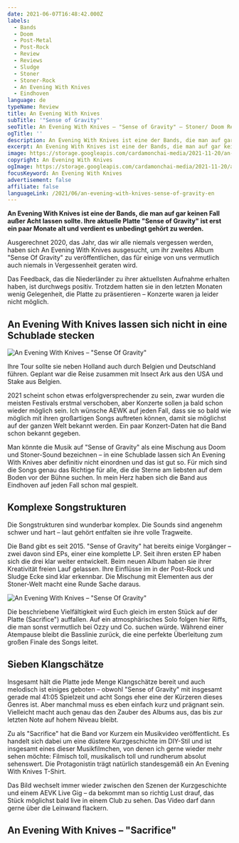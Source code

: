 ```yaml
---
date: 2021-06-07T16:48:42.000Z
labels:
  - Bands
  - Doom
  - Post-Metal
  - Post-Rock
  - Review
  - Reviews
  - Sludge
  - Stoner
  - Stoner-Rock
  - An Evening With Knives
  - Eindhoven
language: de
typeName: Review
title: An Evening With Knives
subTitle: '"Sense of Gravity"'
seoTitle: An Evening With Knives – "Sense of Gravity" – Stoner/ Doom Review
ogTitle: ''
description: An Evening With Knives ist eine der Bands, die man auf gar keinen Fall vergessen sollte. Ihre aktuelles Album heißt "Sense of Gravity".
excerpt: An Evening With Knives ist eine der Bands, die man auf gar keinen Fall außer Acht lassen sollte. Ihre aktuelle Platte "Sense of Gravity" ist erst ein paar Monate alt und verdient es unbedingt gehört zu werden – hoffentlich bald auch Live. AEVK mussten ihre Tour wie so viele Bands verschieben.
image: https://storage.googleapis.com/cardamonchai-media/2021-11-20/an-evening-with-knives-jpg-imagine-080808_453e35_1024_768/640.webp
copyright: An Evening With Knives
ogImage: https://storage.googleapis.com/cardamonchai-media/2021-11-20/an-evening-with-knives-fb-jpg-imagine-080808_7a7064_1200_628/640.webp
focusKeyword: An Evening With Knives
advertisement: false
affiliate: false
languageLink: /2021/06/an-evening-with-knives-sense-of-gravity-en
---
```


**An Evening With Knives ist eine der Bands, die man auf gar keinen Fall außer Acht lassen sollte. Ihre aktuelle Platte "Sense of Gravity" ist erst ein paar Monate alt und verdient es unbedingt gehört zu werden.**

Ausgerechnet 2020, das Jahr, das wir alle niemals vergessen werden, haben sich An Evening With Knives ausgesucht, um ihr zweites Album "Sense Of Gravity" zu veröffentlichen, das für einige von uns vermutlich auch niemals in Vergessenheit geraten wird.

Das Feedback, das die Niederländer zu ihrer aktuellsten Aufnahme erhalten haben, ist durchwegs positiv. Trotzdem hatten sie in den letzten Monaten wenig Gelegenheit, die Platte zu präsentieren – Konzerte waren ja leider nicht möglich.

## An Evening With Knives lassen sich nicht in eine Schublade stecken

![An Evening With Knives – "Sense Of Gravity"](https://storage.googleapis.com/cardamonchai-media/2021-11-20/an-evening-with-knives-jpeg-imagine-180808_7e6d5d_1024_1024/640.webp 'An Evening With Knives – "Sense Of Gravity"')

Ihre Tour sollte sie neben Holland auch durch Belgien und Deutschland führen. Geplant war die Reise zusammen mit Insect Ark aus den USA und Stake aus Belgien.

2021 scheint schon etwas erfolgversprechender zu sein, zwar wurden die meisten Festivals erstmal verschoben, aber Konzerte sollen ja bald schon wieder möglich sein. Ich wünsche AEWK auf jeden Fall, dass sie so bald wie möglich mit ihren großartigen Songs auftreten können, damit sie möglichst auf der ganzen Welt bekannt werden. Ein paar Konzert-Daten hat die Band schon bekannt gegeben.

Man könnte die Musik auf "Sense of Gravity" als eine Mischung aus Doom und Stoner-Sound bezeichnen – in eine Schublade lassen sich An Evening With Knives aber definitiv nicht einordnen und das ist gut so. Für mich sind die Songs genau das Richtige für alle, die die Sterne am liebsten auf dem Boden vor der Bühne suchen. In mein Herz haben sich die Band aus Eindhoven auf jeden Fall schon mal gespielt.

## Komplexe Songstrukturen

Die Songstrukturen sind wunderbar komplex. Die Sounds sind angenehm schwer und hart – laut gehört entfalten sie ihre volle Tragweite.

Die Band gibt es seit 2015. "Sense of Gravity" hat bereits einige Vorgänger – zwei davon sind EPs, einer eine komplette LP. Seit ihren ersten EP haben sich die drei klar weiter entwickelt. Beim neuen Album haben sie ihrer Kreativität freien Lauf gelassen. Ihre Einflüsse im in der Post-Rock und Sludge Ecke sind klar erkennbar. Die Mischung mit Elementen aus der Stoner-Welt macht eine Runde Sache daraus.

![An Evening With Knives – "Sense Of Gravity"](https://storage.googleapis.com/cardamonchai-media/2021-11-20/90869948-1530321057134485-4941586764285345792-o-1-jpg-imagine-085838_366851_1440_1440/640.webp 'An Evening With Knives – "Sense Of Gravity"')

Die beschriebene Vielfältigkeit wird Euch gleich im ersten Stück auf der Platte (Sacrifice") auffallen. Auf ein atmosphärisches Solo folgen hier Riffs, die man sonst vermutlich bei Ozzy und Co. suchen würde. Während einer Atempause bleibt die Basslinie zurück, die eine perfekte Überleitung zum großen Finale des Songs leitet.

## Sieben Klangschätze

Insgesamt hält die Platte jede Menge Klangschätze bereit und auch melodisch ist einiges geboten – obwohl "Sense of Gravity" mit insgesamt gerade mal 41:05 Spielzeit und acht Songs eher eine der Kürzeren dieses Genres ist. Aber manchmal muss es eben einfach kurz und prägnant sein. Vielleicht macht auch genau das den Zauber des Albums aus, das bis zur letzten Note auf hohem Niveau bleibt.

Zu als "Sacrifice" hat die Band vor Kurzem ein Musikvideo veröffentlicht. Es handelt sich dabei um eine düstere Kurzgeschichte im DIY-Stil und ist insgesamt eines dieser Musikfilmchen, von denen ich gerne wieder mehr sehen möchte: Filmisch toll, musikalisch toll und rundherum absolut sehenswert. Die Protagonistin trägt natürlich standesgemäß ein An Evening With Knives T-Shirt.

Das Bild wechselt immer wieder zwischen den Szenen der Kurzgeschichte und einem AEVK Live Gig – da bekommt man so richtig Lust drauf, das Stück möglichst bald live in einem Club zu sehen. Das Video darf dann gerne über die Leinwand flackern.

## An Evening With Knives – "Sacrifice"

<YouTube id="JkUV2Vuxh6M" />
